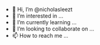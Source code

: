 - 👋 Hi, I’m @nicholasleezt
- 👀 I’m interested in ...
- 🌱 I’m currently learning ...
- 💞️ I’m looking to collaborate on ...
- 📫 How to reach me ...

<!---
nicholasleezt/nicholasleezt is a ✨ special ✨ repository because its `README.md` (this file) appears on your GitHub profile.
You can click the Preview link to take a look at your changes.
--->
